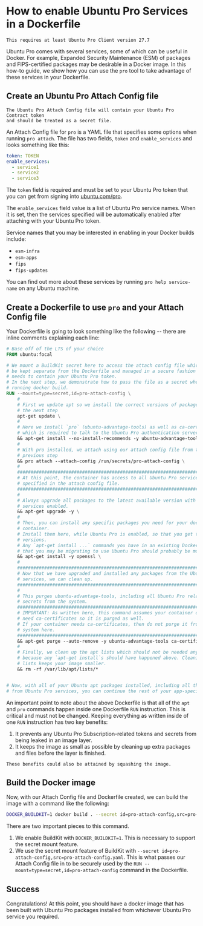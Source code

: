 # How to enable Ubuntu Pro Services in a Dockerfile

```{important}
This requires at least Ubuntu Pro Client version 27.7
```

Ubuntu Pro comes with several services, some of which can be useful in Docker.
For example, Expanded Security Maintenance (ESM) of packages and FIPS-certified
packages may be desirable in a Docker image. In this how-to guide, we show how
you can use the `pro` tool to take advantage of these services in your
Dockerfile.

## Create an Ubuntu Pro Attach Config file

```{attention}
The Ubuntu Pro Attach Config file will contain your Ubuntu Pro Contract token
and should be treated as a secret file.
```

An Attach Config file for `pro` is a YAML file that specifies some options when
running `pro attach`. The file has two fields, `token` and `enable_services`
and looks something like this:

```yaml
token: TOKEN
enable_services:
  - service1
  - service2
  - service3
```

The `token` field is required and must be set to your Ubuntu Pro token that you
can get from signing into [ubuntu.com/pro](https://ubuntu.com/pro).

The `enable_services` field value is a list of Ubuntu Pro service names. When
it is set, then the services specified will be automatically enabled after
attaching with your Ubuntu Pro token.

Service names that you may be interested in enabling in your Docker builds
include:

- `esm-infra`
- `esm-apps`
- `fips`
- `fips-updates`

You can find out more about these services by running `pro help service-name`
on any Ubuntu machine.

## Create a Dockerfile to use `pro` and your Attach Config file

Your Dockerfile is going to look something like the following -- there are
inline comments explaining each line:

```dockerfile
# Base off of the LTS of your choice
FROM ubuntu:focal

# We mount a BuildKit secret here to access the attach config file which should
# be kept separate from the Dockerfile and managed in a secure fashion since it
# needs to contain your Ubuntu Pro token.
# In the next step, we demonstrate how to pass the file as a secret when
# running docker build.
RUN --mount=type=secret,id=pro-attach-config \
    #
    # First we update apt so we install the correct versions of packages in
    # the next step
    apt-get update \
    #
    # Here we install `pro` (ubuntu-advantage-tools) as well as ca-certificates,
    # which is required to talk to the Ubuntu Pro authentication server securely.
    && apt-get install --no-install-recommends -y ubuntu-advantage-tools ca-certificates \
    #
    # With pro installed, we attach using our attach config file from the
    # previous step
    && pro attach --attach-config /run/secrets/pro-attach-config \
    #
    ###########################################################################
    # At this point, the container has access to all Ubuntu Pro services
    # specified in the attach config file.
    ###########################################################################
    #
    # Always upgrade all packages to the latest available version with the Ubuntu Pro
    # services enabled.
    && apt-get upgrade -y \
    #
    # Then, you can install any specific packages you need for your docker
    # container.
    # Install them here, while Ubuntu Pro is enabled, so that you get the appropriate
    # versions.
    # Any `apt-get install ...` commands you have in an existing Dockerfile
    # that you may be migrating to use Ubuntu Pro should probably be moved here.
    && apt-get install -y openssl \
    #
    ###########################################################################
    # Now that we have upgraded and installed any packages from the Ubuntu Pro
    # services, we can clean up.
    ###########################################################################
    #
    # This purges ubuntu-advantage-tools, including all Ubuntu Pro related
    # secrets from the system.
    ###########################################################################
    # IMPORTANT: As written here, this command assumes your container does not
    # need ca-certificates so it is purged as well.
    # If your container needs ca-certificates, then do not purge it from the
    # system here.
    ###########################################################################
    && apt-get purge --auto-remove -y ubuntu-advantage-tools ca-certificates \
    #
    # Finally, we clean up the apt lists which should not be needed anymore
    # because any `apt-get install`s should have happened above. Cleaning these
    # lists keeps your image smaller.
    && rm -rf /var/lib/apt/lists/*


# Now, with all of your Ubuntu apt packages installed, including all those
# from Ubuntu Pro services, you can continue the rest of your app-specific Dockerfile.
```

An important point to note about the above Dockerfile is that all of the `apt`
and `pro` commands happen inside one Dockerfile `RUN` instruction. This is
critical and must not be changed. Keeping everything as written inside of
one `RUN` instruction has two key benefits:

1. It prevents any Ubuntu Pro Subscription-related tokens and secrets from
   being leaked in an image layer.
2. It keeps the image as small as possible by cleaning up extra packages and
   files before the layer is finished.

```{note}
These benefits could also be attained by squashing the image.
```

## Build the Docker image

Now, with our Attach Config file and Dockerfile created, we can build the image
with a command like the following:

```bash
DOCKER_BUILDKIT=1 docker build . --secret id=pro-attach-config,src=pro-attach-config.yaml -t ubuntu-focal-pro
```

There are two important pieces to this command.

1. We enable BuildKit with `DOCKER_BUILDKIT=1`. This is necessary to support
   the secret mount feature.
2. We use the secret mount feature of BuildKit with
   `--secret id=pro-attach-config,src=pro-attach-config.yaml`. This is what
   passes our Attach Config file in to be securely used by the
   `RUN --mount=type=secret,id=pro-attach-config` command in the Dockerfile.

## Success

Congratulations! At this point, you should have a docker image that has been
built with Ubuntu Pro packages installed from whichever Ubuntu Pro service you
required.
